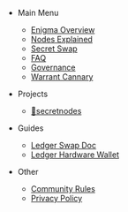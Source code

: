 
- Main Menu

  - [Enigma Overview](enigma-quickstart.md "What is Enigma?")
  - [Nodes Explained](nodes-quickstart.md "What are Secret Nodes?")
  - [Secret Swap](ss.md "When swap?")
  - [FAQ](faq.md "FAQ")
  - [Governance](https://puzzle.report/secret/chains/secret-1/governance "Proposals on the Enigma Blockhain Mainnet")
  - [Warrant Cannary](secret-warrant-canary.md "Warrant Canary")

- Projects
  - [ 🧩secretnodes](https://secretnodes.com)

- Guides
  - [Ledger Swap Doc](tutorials/ledger-swap.md "Burn ENG for SCRT from your ledger")
  - [Ledger Hardware Wallet](tutorials/ledger-nano-s.md "Ledger Hardware Wallet Support")
  

- Other
  - [Community Rules](rules.md)
  - [Privacy Policy](privacy-policy.md)
